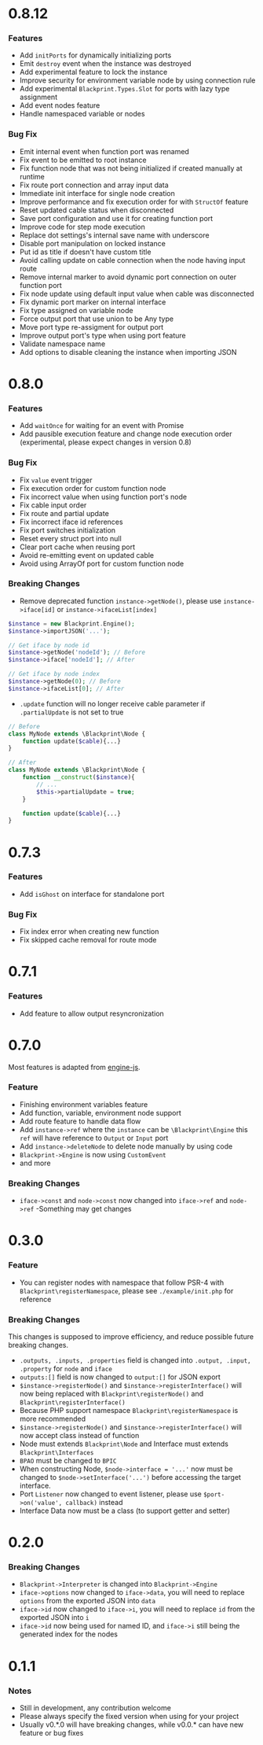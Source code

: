 # 0.8.12

### Features
- Add `initPorts` for dynamically initializing ports
- Emit `destroy` event when the instance was destroyed
- Add experimental feature to lock the instance
- Improve security for environment variable node by using connection rule
- Add experimental `Blackprint.Types.Slot` for ports with lazy type assignment
- Add event nodes feature
- Handle namespaced variable or nodes

### Bug Fix
- Emit internal event when function port was renamed
- Fix event to be emitted to root instance
- Fix function node that was not being initialized if created manually at runtime
- Fix route port connection and array input data
- Immediate init interface for single node creation
- Improve performance and fix execution order for with `StructOf` feature
- Reset updated cable status when disconnected
- Save port configuration and use it for creating function port
- Improve code for step mode execution
- Replace dot settings's internal save name with underscore
- Disable port manipulation on locked instance
- Put id as title if doesn't have custom title
- Avoid calling update on cable connection when the node having input route
- Remove internal marker to avoid dynamic port connection on outer function port
- Fix node update using default input value when cable was disconnected
- Fix dynamic port marker on internal interface
- Fix type assigned on variable node
- Force output port that use union to be Any type
- Move port type re-assigment for output port
- Improve output port's type when using port feature
- Validate namespace name
- Add options to disable cleaning the instance when importing JSON

# 0.8.0

### Features
- Add `waitOnce` for waiting for an event with Promise
- Add pausible execution feature and change node execution order (experimental, please expect changes in version 0.8)

### Bug Fix
- Fix `value` event trigger
- Fix execution order for custom function node
- Fix incorrect value when using function port's node
- Fix cable input order
- Fix route and partial update
- Fix incorrect iface id references
- Fix port switches initialization
- Reset every struct port into null
- Clear port cache when reusing port
- Avoid re-emitting event on updated cable
- Avoid using ArrayOf port for custom function node

### Breaking Changes
- Remove deprecated function `instance->getNode()`, please use `instance->iface[id]` or `instance->ifaceList[index]`

```php
$instance = new Blackprint.Engine();
$instance->importJSON('...');

// Get iface by node id
$instance->getNode('nodeId'); // Before
$instance->iface['nodeId']; // After

// Get iface by node index
$instance->getNode(0); // Before
$instance->ifaceList[0]; // After
```

- `.update` function will no longer receive cable parameter if `.partialUpdate` is not set to true

```php
// Before
class MyNode extends \Blackprint\Node {
    function update($cable){...}
}

// After
class MyNode extends \Blackprint\Node {
    function __construct($instance){
        // ...
        $this->partialUpdate = true;
    }

    function update($cable){...}
}
```

# 0.7.3

### Features
- Add `isGhost` on interface for standalone port

### Bug Fix
- Fix index error when creating new function
- Fix skipped cache removal for route mode

# 0.7.1

### Features
- Add feature to allow output resyncronization

# 0.7.0
Most features is adapted from [engine-js](https://github.com/Blackprint/engine-js).

### Feature
- Finishing environment variables feature
- Add function, variable, environment node support
- Add route feature to handle data flow
- Add `instance->ref` where the `instance` can be `\Blackprint\Engine` this `ref` will have reference to `Output` or `Input` port
- Add `instance->deleteNode` to delete node manually by using code
- `Blackprint->Engine` is now using `CustomEvent`
- and more

### Breaking Changes
- `iface->const` and `node->const` now changed into `iface->ref` and `node->ref`
-Something may get changes

# 0.3.0

### Feature
- You can register nodes with namespace that follow PSR-4 with `Blackprint\registerNamespace`, please see `./example/init.php` for reference

### Breaking Changes
This changes is supposed to improve efficiency, and reduce possible future breaking changes.

- `.outputs, .inputs, .properties` field is changed into `.output, .input, .property` for `node` and `iface`
- `outputs:[]` field is now changed to `output:[]` for JSON export
- `$instance->registerNode()` and `$instance->registerInterface()` will now being replaced with `Blackprint\registerNode()` and `Blackprint\registerInterface()`
- Because PHP support namespace `Blackprint\registerNamespace` is more recommended
- `$instance->registerNode()` and `$instance->registerInterface()` will now accept class instead of function
- Node must extends `Blackprint\Node` and Interface must extends `Blackprint\Interfaces`
- `BPAO` must be changed to `BPIC`
- When constructing Node, `$node->interface = '...'` now must be changed to `$node->setInterface('...')` before accessing the target interface.
- Port `Listener` now changed to event listener, please use `$port->on('value', callback)` instead
- Interface Data now must be a class (to support getter and setter)

# 0.2.0

### Breaking Changes
- `Blackprint->Interpreter` is changed into `Blackprint->Engine`
- `iface->options` now changed to `iface->data`, you will need to replace `options` from the exported JSON into `data`
- `iface->id` now changed to `iface->i`, you will need to replace `id` from the exported JSON into `i`
- `iface->id` now being used for named ID, and `iface->i` still being the generated index for the nodes

# 0.1.1

### Notes
- Still in development, any contribution welcome
- Please always specify the fixed version when using for your project
- Usually v0.\*.0 will have breaking changes, while v0.0.\* can have new feature or bug fixes
